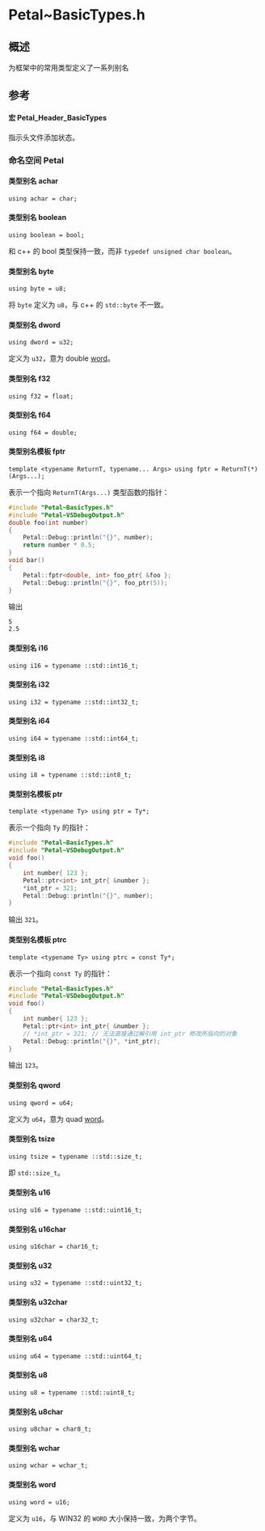 # Petal~BasicTypes.h

## 概述

为框架中的常用类型定义了一系列别名  

## 参考

#### 宏 Petal_Header_BasicTypes

指示头文件添加状态。  

### 命名空间 Petal

#### 类型别名 achar

`using achar = char;`

#### 类型别名 boolean

`using boolean = bool;`  

和 c++ 的 bool 类型保持一致，而非 `typedef unsigned char boolean`。  

#### 类型别名 byte

`using byte = u8;`  

将 `byte` 定义为 `u8`，与 c++ 的 `std::byte` 不一致。

#### 类型别名 dword

`using dword = u32;`  

定义为 `u32`，意为 double [word](#类型别名-word)。  

#### 类型别名 f32

`using f32 = float;`

#### 类型别名 f64

`using f64 = double;`

#### 类型别名模板 fptr

`template <typename ReturnT, typename... Args> using fptr = ReturnT(*)(Args...);`  

表示一个指向 `ReturnT(Args...)` 类型函数的指针：  
```cpp
#include "Petal~BasicTypes.h"
#include "Petal~VSDebugOutput.h"
double foo(int number)
{
    Petal::Debug::println("{}", number);
    return number * 0.5;
}
void bar()
{
    Petal::fptr<double, int> foo_ptr{ &foo };
    Petal::Debug::println("{}", foo_ptr(5));
}
```
输出  
```
5
2.5
```

#### 类型别名 i16

`using i16 = typename ::std::int16_t;`

#### 类型别名 i32

`using i32 = typename ::std::int32_t;`

#### 类型别名 i64

`using i64 = typename ::std::int64_t;`

#### 类型别名 i8

`using i8 = typename ::std::int8_t;`

#### 类型别名模板 ptr

`template <typename Ty> using ptr = Ty*;`  

表示一个指向 `Ty` 的指针：  
```cpp
#include "Petal~BasicTypes.h"
#include "Petal~VSDebugOutput.h"
void foo()
{
    int number{ 123 };
    Petal::ptr<int> int_ptr{ &number };
    *int_ptr = 321;
    Petal::Debug::println("{}", number);
}
```
输出 `321`。  

#### 类型别名模板 ptrc

`template <typename Ty> using ptrc = const Ty*;`  

表示一个指向 `const Ty` 的指针：  
```cpp
#include "Petal~BasicTypes.h"
#include "Petal~VSDebugOutput.h"
void foo()
{
    int number{ 123 };
    Petal::ptr<int> int_ptr{ &number };
    // *int_ptr = 321; // 无法直接通过解引用 int_ptr 修改所指向的对象
    Petal::Debug::println("{}", *int_ptr);
}
```
输出 `123`。  

#### 类型别名 qword

`using qword = u64;`  

定义为 `u64`，意为 quad [word](#类型别名-word)。  

#### 类型别名 tsize

`using tsize = typename ::std::size_t;`  

即 `std::size_t`。  

#### 类型别名 u16

`using u16 = typename ::std::uint16_t;`

#### 类型别名 u16char

`using u16char = char16_t;`

#### 类型别名 u32

`using u32 = typename ::std::uint32_t;`

#### 类型别名 u32char

`using u32char = char32_t;`

#### 类型别名 u64

`using u64 = typename ::std::uint64_t;`

#### 类型别名 u8

`using u8 = typename ::std::uint8_t;`

#### 类型别名 u8char

`using u8char = char8_t;`

#### 类型别名 wchar

`using wchar = wchar_t;`

#### 类型别名 word

`using word = u16;`  

定义为 `u16`，与 WIN32 的 `WORD` 大小保持一致，为两个字节。  
